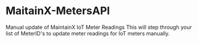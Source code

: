 # MaitainX-MetersAPI
Manual update of MaintainX IoT Meter Readings
This will step through your list of MeterID's to update meter readings for IoT meters manually. 
